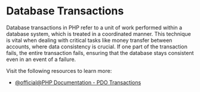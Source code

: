 # Database Transactions

Database transactions in PHP refer to a unit of work performed within a database system, which is treated in a coordinated manner. This technique is vital when dealing with critical tasks like money transfer between accounts, where data consistency is crucial. If one part of the transaction fails, the entire transaction fails, ensuring that the database stays consistent even in an event of a failure.

Visit the following resources to learn more:

- [@official@PHP Documentation - PDO Transactions](https://www.php.net/manual/en/pdo.transactions.php)